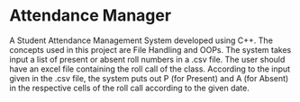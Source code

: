 # Attendance Manager
A Student Attendance Management System developed using C++. The concepts used in this project are File Handling and OOPs. The system takes input a list of present or absent roll numbers in a .csv file. The user should have an excel file containing the roll call of the class. According to the input given in the .csv file, the system puts out P (for Present) and A (for Absent) in the respective cells of the roll call according to the given date.
